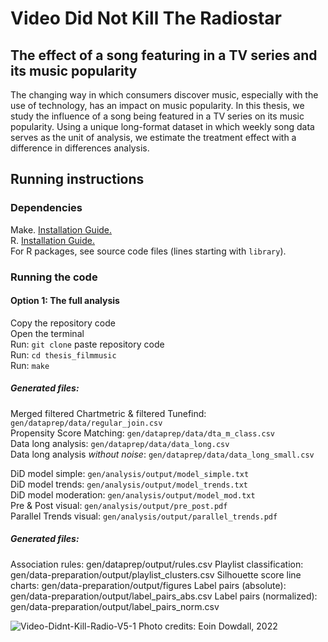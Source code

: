 # Video Did Not Kill The Radiostar
## The effect of a song featuring in a TV series and its music popularity

The changing way in which consumers discover music, especially with the use of technology, has an impact on music popularity. In this thesis, we study the influence of a song being featured in a TV series on its music popularity. Using a unique long-format dataset in which weekly song data serves as the unit of analysis, we estimate the treatment effect with a difference in differences analysis. 

## Running instructions
### Dependencies

Make. [Installation Guide.](http://tilburgsciencehub.com/setup/make)\
R. [Installation Guide.](http://tilburgsciencehub.com/setup/r/)\
For R packages, see source code files (lines starting with `library`).

### Running the code

#### Option 1: The full analysis

Copy the repository code\
Open the terminal\
Run: `git clone` paste repository code\
Run: `cd thesis_filmmusic`\
Run: `make`

##### Generated files:

Merged filtered Chartmetric & filtered Tunefind: `gen/dataprep/data/regular_join.csv`\
Propensity Score Matching: `gen/dataprep/data/dta_m_class.csv`\
Data long analysis: `gen/dataprep/data/data_long.csv`\
Data long analysis *without noise*: `gen/dataprep/data/data_long_small.csv`

DiD model simple: `gen/analysis/output/model_simple.txt`\
DiD model trends: `gen/analysis/output/model_trends.txt`\
DiD model moderation: `gen/analysis/output/model_mod.txt`\
Pre & Post visual: `gen/analysis/output/pre_post.pdf`\
Parallel Trends visual: `gen/analysis/output/parallel_trends.pdf`









##### Generated files:

Association rules: gen/dataprep/output/rules.csv
Playlist classification: gen/data-preparation/output/playlist_clusters.csv
Silhouette score line charts: gen/data-preparation/output/figures
Label pairs (absolute): gen/data-preparation/output/label_pairs_abs.csv
Label pairs (normalized): gen/data-preparation/output/label_pairs_norm.csv








![Video-Didnt-Kill-Radio-V5-1](https://user-images.githubusercontent.com/98962990/210887465-22a32a09-0819-4d19-ab44-ccf97618ef06.png)
Photo credits: Eoin Dowdall, 2022

